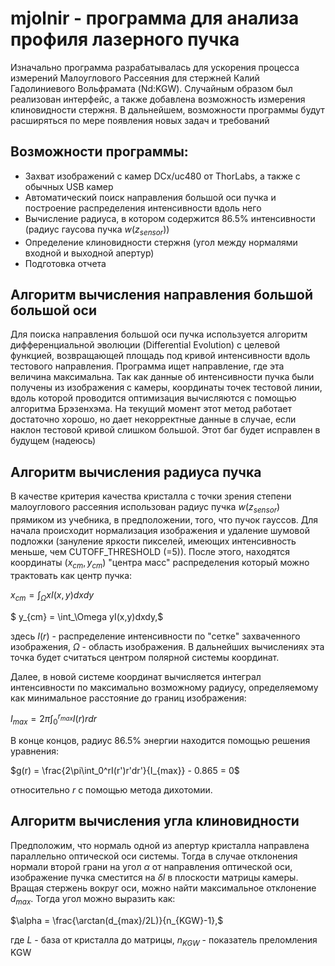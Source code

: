 # mjolnir - программа для анализа профиля лазерного пучка

Изначально программа разрабатывалась для ускорения процесса измерений Малоуглового Рассеяния для стержней Калий Гадолиниевого Вольфрамата (Nd:KGW). Случайным образом 
был реализован интерфейс, а также добавлена возможность измерения клиновидности стержня. В дальнейшем, возможности программы будут расширяться по мере появления новых задач и требований

## Возможности программы:
- Захват изображений с камер DCx/uc480 от ThorLabs, а также с обычных USB камер
- Автоматический поиск направления большой оси пучка и построение распределения интенсивности вдоль него
- Вычисление радиуса, в котором содержится 86.5% интенсивности (радиус гаусова пучка $w(z_{sensor})$)
- Определение клиновидности стержня (угол между нормалями входной и выходной апертур)
- Подготовка отчета

## Алгоритм вычисления направления большой большой оси
Для поиска направления большой оси пучка используется алгоритм дифференциальной эволюции (Differential Evolution) c целевой функцией, возвращающей площадь под кривой интенсивности вдоль 
тестового направления. Программа ищет направление, где эта величина максимальна. Так как данные об интенсивности пучка были получены из изображения с камеры, координаты точек тестовой линии, вдоль которой проводится оптимизация вычисляются с помощью
алгоритма Брэзенхэма. На текущий момент этот метод работает достаточно хорошо, но дает некорректные данные в случае, если наклон тестовой кривой слишком большой. Этот баг будет исправлен
в будущем (надеюсь)

## Алгоритм вычисления радиуса пучка
В качестве критерия качества кристалла с точки зрения степени малоуглового рассеяния использован радиус пучка $w(z_{sensor})$ прямиком из учебника, в предположении, того, что пучок гауссов.
Для начала происходит нормализация изображения и удаление шумовой подложки (зануление яркости пикселей, имеющих интенсивность меньше, чем CUTOFF_THRESHOLD (=5)). 
После этого, находятся координаты $(x_{cm},y_{cm})$ "центра масс" распределения который можно трактовать как центр пучка:

$x_{cm} = \int_\Omega xI(x,y)dxdy$

$ y_{cm} = \int_\Omega yI(x,y)dxdy,$

здесь $I(r)$ - распределение интенсивности по "сетке" захваченного изображения, $\Omega$ - область изображения. В дальнейших вычислениях эта точка будет считаться центром полярной системы координат.

Далее, в новой системе координат вычисляется интеграл интенсивности по максимально возможному 
радиусу, определяемому как минимальное расстояние до границ изображения:

$I_{max} = 2\pi\int_0^{r_{max}}I(r)rdr$ 

В конце концов, радиус 86.5% энергии находится  помощью решения уравнения:

$g(r) = \frac{2\pi\int_0^rI(r')r'dr'}{I_{max}} - 0.865 = 0$

относительно $r$ с помощью метода дихотомии. 
## Алгоритм вычисления угла клиновидности
Предположим, что нормаль одной из апертур кристалла направлена параллельно оптической оси системы. Тогда в случае отклонения нормали второй грани на угол $\alpha$ от направления 
оптической оси, изображение пучка сместится на $\delta l$ в плоскости матрицы камеры. Вращая стержень вокруг оси, можно найти максимальное отклонение $d_{max}$. Тогда угол можно выразить как:

$\alpha = \frac{\arctan(d_{max}/2L)}{n_{KGW}-1},$

где $L$ - база от кристалла до матрицы, $n_{KGW}$ - показатель преломления KGW
